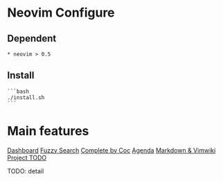 # Neovim Configure
## Dependent

    * neovim > 0.5

## Install


    ```bash
    ./install.sh
    ```


# Main features
[Dashboard]('./pic/dashboard.png')
[Fuzzy Search]('./pic/fuzzy_search.png')
[Complete by Coc]('./pic/complete.png')
[Agenda]('./pic/orgmode.png')
[Markdown & Vimwiki]('./pic/markdown.png')
[Project TODO]('./pic/project_todo.png')


TODO: detail
